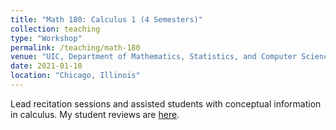 ```yaml
---
title: "Math 180: Calculus 1 (4 Semesters)"
collection: teaching
type: "Workshop"
permalink: /teaching/math-180
venue: "UIC, Department of Mathematics, Statistics, and Computer Science (MSCS)"
date: 2021-01-10
location: "Chicago, Illinois"
---
```


Lead recitation sessions and assisted students with conceptual information in calculus. My student reviews are [here](http://homepages.math.uic.edu/~mkehoe5/teaching.html).